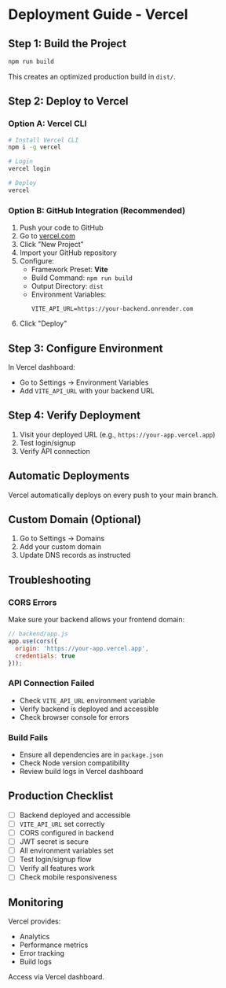 # Deployment Guide - Vercel

## Step 1: Build the Project

```bash
npm run build
```

This creates an optimized production build in `dist/`.

## Step 2: Deploy to Vercel

### Option A: Vercel CLI

```bash
# Install Vercel CLI
npm i -g vercel

# Login
vercel login

# Deploy
vercel
```

### Option B: GitHub Integration (Recommended)

1. Push your code to GitHub
2. Go to [vercel.com](https://vercel.com)
3. Click "New Project"
4. Import your GitHub repository
5. Configure:
   - Framework Preset: **Vite**
   - Build Command: `npm run build`
   - Output Directory: `dist`
   - Environment Variables:
     ```
     VITE_API_URL=https://your-backend.onrender.com
     ```
6. Click "Deploy"

## Step 3: Configure Environment

In Vercel dashboard:
- Go to Settings → Environment Variables
- Add `VITE_API_URL` with your backend URL

## Step 4: Verify Deployment

1. Visit your deployed URL (e.g., `https://your-app.vercel.app`)
2. Test login/signup
3. Verify API connection

## Automatic Deployments

Vercel automatically deploys on every push to your main branch.

## Custom Domain (Optional)

1. Go to Settings → Domains
2. Add your custom domain
3. Update DNS records as instructed

## Troubleshooting

### CORS Errors

Make sure your backend allows your frontend domain:

```javascript
// backend/app.js
app.use(cors({
  origin: 'https://your-app.vercel.app',
  credentials: true
}));
```

### API Connection Failed

- Check `VITE_API_URL` environment variable
- Verify backend is deployed and accessible
- Check browser console for errors

### Build Fails

- Ensure all dependencies are in `package.json`
- Check Node version compatibility
- Review build logs in Vercel dashboard

## Production Checklist

- [ ] Backend deployed and accessible
- [ ] `VITE_API_URL` set correctly
- [ ] CORS configured in backend
- [ ] JWT secret is secure
- [ ] All environment variables set
- [ ] Test login/signup flow
- [ ] Verify all features work
- [ ] Check mobile responsiveness

## Monitoring

Vercel provides:
- Analytics
- Performance metrics
- Error tracking
- Build logs

Access via Vercel dashboard.
